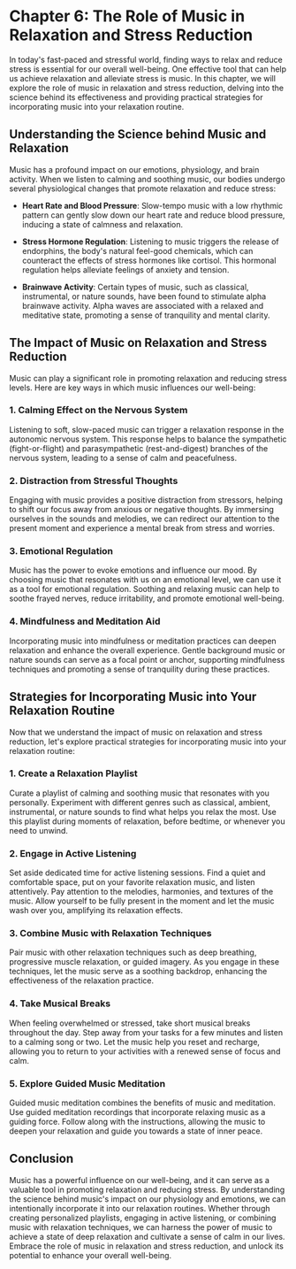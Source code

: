 Chapter 6: The Role of Music in Relaxation and Stress Reduction
===============================================================

In today's fast-paced and stressful world, finding ways to relax and reduce stress is essential for our overall well-being. One effective tool that can help us achieve relaxation and alleviate stress is music. In this chapter, we will explore the role of music in relaxation and stress reduction, delving into the science behind its effectiveness and providing practical strategies for incorporating music into your relaxation routine.

Understanding the Science behind Music and Relaxation
-----------------------------------------------------

Music has a profound impact on our emotions, physiology, and brain activity. When we listen to calming and soothing music, our bodies undergo several physiological changes that promote relaxation and reduce stress:

* **Heart Rate and Blood Pressure**: Slow-tempo music with a low rhythmic pattern can gently slow down our heart rate and reduce blood pressure, inducing a state of calmness and relaxation.

* **Stress Hormone Regulation**: Listening to music triggers the release of endorphins, the body's natural feel-good chemicals, which can counteract the effects of stress hormones like cortisol. This hormonal regulation helps alleviate feelings of anxiety and tension.

* **Brainwave Activity**: Certain types of music, such as classical, instrumental, or nature sounds, have been found to stimulate alpha brainwave activity. Alpha waves are associated with a relaxed and meditative state, promoting a sense of tranquility and mental clarity.

The Impact of Music on Relaxation and Stress Reduction
------------------------------------------------------

Music can play a significant role in promoting relaxation and reducing stress levels. Here are key ways in which music influences our well-being:

### 1. Calming Effect on the Nervous System

Listening to soft, slow-paced music can trigger a relaxation response in the autonomic nervous system. This response helps to balance the sympathetic (fight-or-flight) and parasympathetic (rest-and-digest) branches of the nervous system, leading to a sense of calm and peacefulness.

### 2. Distraction from Stressful Thoughts

Engaging with music provides a positive distraction from stressors, helping to shift our focus away from anxious or negative thoughts. By immersing ourselves in the sounds and melodies, we can redirect our attention to the present moment and experience a mental break from stress and worries.

### 3. Emotional Regulation

Music has the power to evoke emotions and influence our mood. By choosing music that resonates with us on an emotional level, we can use it as a tool for emotional regulation. Soothing and relaxing music can help to soothe frayed nerves, reduce irritability, and promote emotional well-being.

### 4. Mindfulness and Meditation Aid

Incorporating music into mindfulness or meditation practices can deepen relaxation and enhance the overall experience. Gentle background music or nature sounds can serve as a focal point or anchor, supporting mindfulness techniques and promoting a sense of tranquility during these practices.

Strategies for Incorporating Music into Your Relaxation Routine
---------------------------------------------------------------

Now that we understand the impact of music on relaxation and stress reduction, let's explore practical strategies for incorporating music into your relaxation routine:

### 1. Create a Relaxation Playlist

Curate a playlist of calming and soothing music that resonates with you personally. Experiment with different genres such as classical, ambient, instrumental, or nature sounds to find what helps you relax the most. Use this playlist during moments of relaxation, before bedtime, or whenever you need to unwind.

### 2. Engage in Active Listening

Set aside dedicated time for active listening sessions. Find a quiet and comfortable space, put on your favorite relaxation music, and listen attentively. Pay attention to the melodies, harmonies, and textures of the music. Allow yourself to be fully present in the moment and let the music wash over you, amplifying its relaxation effects.

### 3. Combine Music with Relaxation Techniques

Pair music with other relaxation techniques such as deep breathing, progressive muscle relaxation, or guided imagery. As you engage in these techniques, let the music serve as a soothing backdrop, enhancing the effectiveness of the relaxation practice.

### 4. Take Musical Breaks

When feeling overwhelmed or stressed, take short musical breaks throughout the day. Step away from your tasks for a few minutes and listen to a calming song or two. Let the music help you reset and recharge, allowing you to return to your activities with a renewed sense of focus and calm.

### 5. Explore Guided Music Meditation

Guided music meditation combines the benefits of music and meditation. Use guided meditation recordings that incorporate relaxing music as a guiding force. Follow along with the instructions, allowing the music to deepen your relaxation and guide you towards a state of inner peace.

Conclusion
----------

Music has a powerful influence on our well-being, and it can serve as a valuable tool in promoting relaxation and reducing stress. By understanding the science behind music's impact on our physiology and emotions, we can intentionally incorporate it into our relaxation routines. Whether through creating personalized playlists, engaging in active listening, or combining music with relaxation techniques, we can harness the power of music to achieve a state of deep relaxation and cultivate a sense of calm in our lives. Embrace the role of music in relaxation and stress reduction, and unlock its potential to enhance your overall well-being.
